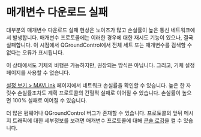 # 매개변수 다운로드 실패

대부분의 매개변수 다운로드 실패 현상은 노이즈가 많고 손실률이 높은 통신 네트워크에서 발생합니다.
매개변수 프로토콜에는 이러한 경우에 대한 재시도 기능이 있으나, 결국 실패합니다.
이 시점에서 QGroundControl에서 전체 세트 또는 매개변수를 검색할 수 없다는 오류가 표시됩니다.

이 상태에서도 기체의 비행은 가능하지만, 권장되는 방식은 아닙니다.
그리고, 기체 설정 페이지를 사용할 수 없습니다.

[설정 보기 > MAVLink](../settings_view/mavlink.md) 페이지에서 네트워크 손실률을 확인할 수 있습니다.
높은 한 자릿수 손실률조차도 계획 프로토콜의 간헐적 실패로 이어질 수 있습니다.
손실률이 높으면 100% 실패로 이어질 수 있습니다.

더 많은 펌웨어나 QGroundControl 버그가 존재할 수 있습니다.
프로토콜의 앞뒤 메시지 트래픽에 대한 세부정보를 보려면 매개변수 프로토콜에 대해 [콘솔 로깅](../settings_view/console_logging.md)을 켤 수 있습니다.
